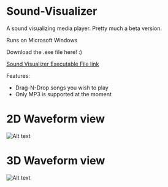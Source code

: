 # Sound-Visualizer
A sound visualizing media player. Pretty much a beta version.

Runs on Microsoft Windows

Download the  .exe file here! :)

[Sound Visualizer Executable File link](https://github.com/andrewservania/Sound-Visualizer/blob/master/MediaPlayer/bin/Debug/MediaPlayer.exe?raw=true)

Features:
- Drag-N-Drop songs you wish to play
- Only MP3 is supported at the moment

# 2D Waveform view

![Alt text](https://cloud.githubusercontent.com/assets/3042333/7475336/46ecea5c-f347-11e4-9a05-88316b59acf9.png " 2D Wave Form")

# 3D Waveform view
![Alt text](https://cloud.githubusercontent.com/assets/3042333/7475335/46e8ca08-f347-11e4-8741-7e487d42e3f9.png " 3D Wave Form" )
